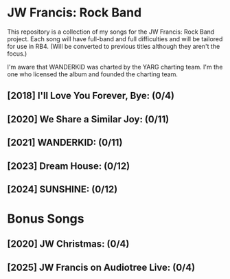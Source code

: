 # JW Francis: Rock Band

This repository is a collection of my songs for the JW Francis: Rock Band project.
Each song will have full-band and full difficulties and will be tailored for use in RB4. (Will be converted to previous titles although they aren't the focus.)

I'm aware that WANDERKID was charted by the YARG charting team. I'm the one who licensed the album and founded the charting team. 

## [2018] I'll Love You Forever, Bye: (0/4)
## [2020] We Share a Similar Joy: (0/11)
## [2021] WANDERKID: (0/11)
## [2023] Dream House: (0/12)
## [2024] SUNSHINE: (0/12)

# Bonus Songs

## [2020] JW Christmas: (0/4)
## [2025] JW Francis on Audiotree Live: (0/4)
